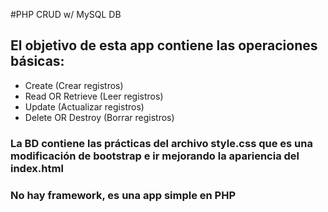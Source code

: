 #PHP CRUD w/ MySQL DB
## El objetivo de esta app contiene las operaciones básicas:
- Create (Crear registros)
- Read OR Retrieve (Leer registros)
- Update (Actualizar registros)
- Delete OR Destroy (Borrar registros)

### La BD contiene las prácticas del archivo style.css que es una modificación de bootstrap e ir mejorando la apariencia del index.html

### No hay framework, es una app simple en PHP